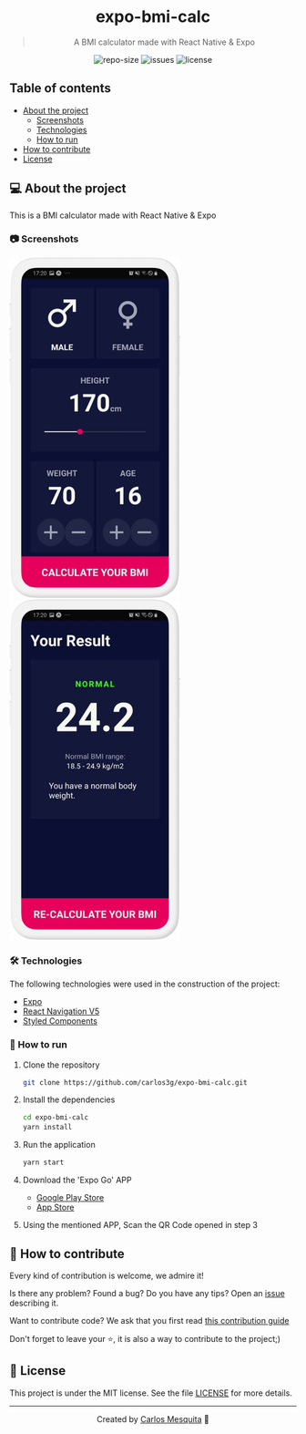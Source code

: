 <div align="center">
  <!-- <img src=".github/images/banner.png" alt="expo-bmi-calc" /> -->
  <h1>
    expo-bmi-calc
  </h1>
  <blockquote>
    A BMI calculator made with React Native & Expo
  </blockquote>
  <div id="badges">
    <img src="https://img.shields.io/github/repo-size/carlos3g/expo-bmi-calc?color=4000FF" alt="repo-size" />
    <img src="https://img.shields.io/github/issues-raw/carlos3g/expo-bmi-calc?color=4000FF" alt="issues" />
    <img src="https://img.shields.io/badge/license-MIT-4000FF" alt="license" />
  </div>
</div>
    
## Table of contents

   * [About the project](#-about-the-project)
      - [Screenshots](#-screenshots)
      - [Technologies](#-technologies)
      - [How to run](#-how-to-run)
   * [How to contribute](#-how-to-contribute)
   * [License](#-license)

## 💻 About the project

This is a BMI calculator made with React Native & Expo

### 📷 Screenshots

<div>
  <img src=".github/assets/images/mockup-home.png" alt="mockup of HomeScreen" width="300"/>
  <img src=".github/assets/images/mockup-result.png" alt="mockup of ResultScreen" width="300"/>
</div>

### 🛠 Technologies

The following technologies were used in the construction of the project:

- [Expo](https://expo.io/)
- [React Navigation V5](https://reactnavigation.org/)
- [Styled Components](https://styled-components.com/)

### 🚀 How to run

1. Clone the repository
   ```bash
   git clone https://github.com/carlos3g/expo-bmi-calc.git
   ```

2. Install the dependencies
   ```bash
   cd expo-bmi-calc
   yarn install
   ```

3. Run the application
   ```bash
   yarn start
   ```

4. Download the 'Expo Go' APP

   - [Google Play Store](https://play.google.com/store/apps/details?id=host.exp.exponent)
   - [App Store](https://apps.apple.com/br/app/expo-client/id982107779)

5. Using the mentioned APP, Scan the QR Code opened in step 3

## 🤝 How to contribute

Every kind of contribution is welcome, we admire it!

Is there any problem? Found a bug? Do you have any tips? Open an [issue](https://github.com/carlos3g/expo-bmi-calc/issues) describing it.

Want to contribute code? We ask that you first read [this contribution guide](https://github.com/firstcontributions/first-contributions)

Don't forget to leave your ⭐, it is also a way to contribute to the project;) 

## 📝 License

This project is under the MIT license. See the file [LICENSE](LICENSE) for more details.

---
<div align="center">

  Created by [Carlos Mesquita](https://github.com/carlos3g) 💜

</div>
